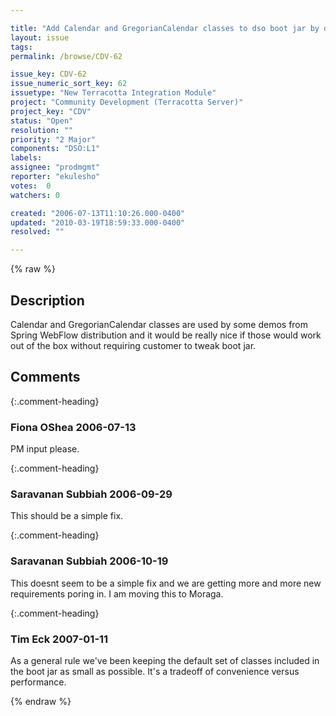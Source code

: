 ```yaml
---

title: "Add Calendar and GregorianCalendar classes to dso boot jar by default"
layout: issue
tags: 
permalink: /browse/CDV-62

issue_key: CDV-62
issue_numeric_sort_key: 62
issuetype: "New Terracotta Integration Module"
project: "Community Development (Terracotta Server)"
project_key: "CDV"
status: "Open"
resolution: ""
priority: "2 Major"
components: "DSO:L1"
labels: 
assignee: "prodmgmt"
reporter: "ekulesho"
votes:  0
watchers: 0

created: "2006-07-13T11:10:26.000-0400"
updated: "2010-03-19T18:59:33.000-0400"
resolved: ""

---
```




{% raw %}



## Description

<div markdown="1" class="description">

Calendar and GregorianCalendar classes are used by some demos from Spring WebFlow distribution and it would be really nice if those would work out of the box without requiring customer to tweak boot jar.

</div>

## Comments


{:.comment-heading}
### **Fiona OShea** <span class="date">2006-07-13</span>

<div markdown="1" class="comment">

PM input please.

</div>


{:.comment-heading}
### **Saravanan Subbiah** <span class="date">2006-09-29</span>

<div markdown="1" class="comment">

This should be a simple fix.

</div>


{:.comment-heading}
### **Saravanan Subbiah** <span class="date">2006-10-19</span>

<div markdown="1" class="comment">

This doesnt seem to be a simple fix and we are getting more and more new requirements poring in. I am moving this to Moraga.

</div>


{:.comment-heading}
### **Tim Eck** <span class="date">2007-01-11</span>

<div markdown="1" class="comment">

As a general rule we've been keeping the default set of classes included in the boot jar as small as possible. It's a tradeoff of convenience versus performance. 

</div>



{% endraw %}

